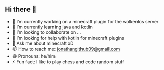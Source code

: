 ## Hi there 👋

- 🔭 I’m currently working on a minecraft plugin for the wolkenlos server
- 🌱 I’m currently learning java and kotlin
- 👯 I’m looking to collaborate on ...
- 🤔 I’m looking for help with kotlin for minecraft plugins
- 💬 Ask me about minecraft xD
- 📫 How to reach me: jonathangithub09@gmail.com
- 😄 Pronouns: he/him
- ⚡ Fun fact: I like to play chess and code random stuff
<!--
**LeG1ga/LeG1ga** is a ✨ _special_ ✨ repository because its `README.md` (this file) appears on your GitHub profile.

Here are some ideas to get you started:

- 🔭 I’m currently working on a minecraft plugin for the wolkenlos server
- 🌱 I’m currently learning java and kotlin
- 👯 I’m looking to collaborate on ...
- 🤔 I’m looking for help with kotlin for minecraft plugins
- 💬 Ask me about minecraft xD
- 📫 How to reach me: jonathangithub09@gmail.com
- 😄 Pronouns: he/him
- ⚡ Fun fact: I like to play chess and code random stuff
-->
